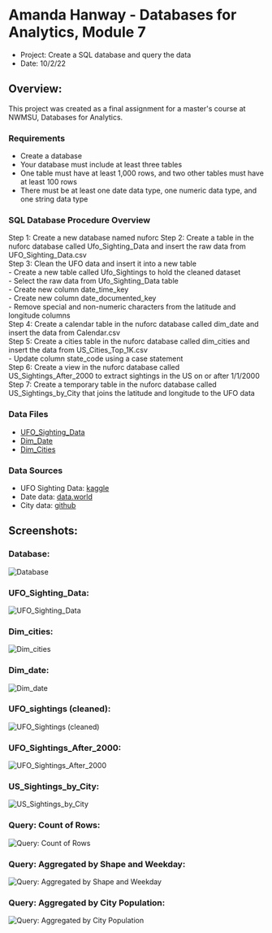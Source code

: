 # Amanda Hanway - Databases for Analytics, Module 7
- Project: Create a SQL database and query the data  
- Date: 10/2/22

## Overview:  
This project was created as a final assignment for a master's course at NWMSU, Databases for Analytics.  

### Requirements  
- Create a database  
- Your database must include at least three tables
- One table must have at least 1,000 rows, and two other tables must have at least 100 rows
- There must be at least one date data type, one numeric data type, and one string data type

### SQL Database Procedure Overview   
Step 1: Create a new database named nuforc
Step 2: Create a table in the nuforc database called Ufo_Sighting_Data and insert the raw data from UFO_Sighting_Data.csv     
Step 3: Clean the UFO data and insert it into a new table  
    - Create a new table called Ufo_Sightings to hold the cleaned dataset  
    - Select the raw data from Ufo_Sighting_Data table  
    - Create new column date_time_key  
    - Create new column date_documented_key  
    - Remove special and non-numeric characters from the latitude and longitude columns  
Step 4: Create a calendar table in the nuforc database called dim_date and insert the data from Calendar.csv  
Step 5: Create a cities table in the nuforc database called dim_cities and insert the data from US_Cities_Top_1K.csv  
    - Update column state_code using a case statement  
Step 6: Create a view in the nuforc database called US_Sightings_After_2000 to extract sightings in the US on or after 1/1/2000
Step 7: Create a temporary table in the nuforc database called US_Sightings_by_City that joins the latitude and longitude to the UFO data

### Data Files
- [UFO_Sighting_Data](files/UFO_SIGHTING_DATA.CSV)
- [Dim_Date](files/CALENDAR.CSV)
- [Dim_Cities](files/US-CITIES-TOP-1K.CSV)

### Data Sources
- UFO Sighting Data: [kaggle](https://www.kaggle.com/datasets/camnugent/ufo-sightings-around-the-world)  
- Date data: [data.world](https://data.world/cegomez22/dimdate) 
- City data: [github](https://raw.githubusercontent.com/plotly/datasets/master/us-cities-top-1k.csv)  

## Screenshots:

### Database:
![Database](files/database.png)

### UFO_Sighting_Data:
![UFO_Sighting_Data](files/ufo_sighting_data_screenshot.png)

### Dim_cities:
![Dim_cities](files/dim_cities_screenshot.png)

### Dim_date:
![Dim_date](files/dim_date_screenshot.png)

### UFO_sightings (cleaned):
![UFO_Sightings (cleaned)](files/ufo_sightings_screenshot.png)

### UFO_Sightings_After_2000:
![UFO_Sightings_After_2000](files/ufo_sightings_after_2000_screenshot.png)

### US_Sightings_by_City:
![US_Sightings_by_City](files/us_sightings_by_city_screenshot.png)

### Query: Count of Rows:
![Query: Count of Rows](files/table_size_screenshot.png)

### Query: Aggregated by Shape and Weekday:
![Query: Aggregated by Shape and Weekday](files/weekday_shape_aggregate_query_screenshot.png)

### Query: Aggregated by City Population:
![Query: Aggregated by City Population](files/population_aggregate_query_screenshot.png)






